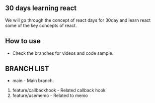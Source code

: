 ## 30 days learning react

We will go through the concept of react days for 30day and learn react some of the key concepts of react.

## How to use 

- Check the branches for videos and code sample.


## BRANCH LIST

* main - Main branch.

1. feature/callbackhook - Related callback hook
2. feature/usememo - Related to memo
